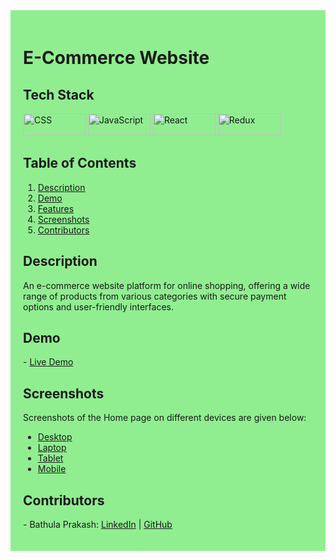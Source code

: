 <div style="background-color: lightgreen; padding: 20px;">
  <h1>E-Commerce Website</h1>

  <h2>Tech Stack</h2>

  <div>
    <img src="https://img.shields.io/badge/CSS3-1572B6?style=for-the-badge&logo=css3&logoColor=white" width="100" height="35" alt="CSS"/>
    <img src="https://img.shields.io/badge/JavaScript-F7DF1E?style=for-the-badge&logo=javascript&logoColor=black" width="100" height="35" alt="JavaScript"/>
    <img src="https://img.shields.io/badge/React-20232A?style=for-the-badge&logo=react&logoColor=61DAFB" width="100" height="35" alt="React"/>
    <img src="https://img.shields.io/badge/Redux-593D88?style=for-the-badge&logo=redux&logoColor=white" width="100" height="35" alt="Redux"/>
  </div>

  <h2>Table of Contents</h2>
  <ol>
    <li><a href="#description">Description</a></li>
    <li><a href="#demo">Demo</a></li>
    <li><a href="#features">Features</a></li>
    <li><a href="#screenshots">Screenshots</a></li>
    <li><a href="#contributors">Contributors</a></li>
  </ol>

  <h2 id="description">Description</h2>
  <p>
    An e-commerce website platform for online shopping, offering a wide range of products from various categories with secure payment options and user-friendly interfaces.
  </p>

  <h2 id="demo">Demo</h2>
  <p>
    - <a href="https://6693a7754b9eb42c34f31ba3--regal-meerkat-eac88a.netlify.app/" target="_blank">Live Demo</a>
  </p>

  <h2 id="screenshots">Screenshots</h2>
  <p>
    Screenshots of the Home page on different devices are given below:
  </p>
  <ul>
    <li><a href="./Images/Home-Page_Desktop.png">Desktop</a></li>
    <li><a href="./Images/Home-Page_Laptop.png">Laptop</a></li>
    <li><a href="./Images/Home-Page_Tablet.png">Tablet</a></li>
    <li><a href="./Images/Home-Page_Mobile.png">Mobile</a></li>
  </ul>

  <h2 id="contributors">Contributors</h2>
  <p>
    - Bathula Prakash: <a href="https://www.linkedin.com/in/bathulaprakash/">LinkedIn</a> | <a href="https://github.com/PrakashBathula88">GitHub</a>
  </p>
</div>
